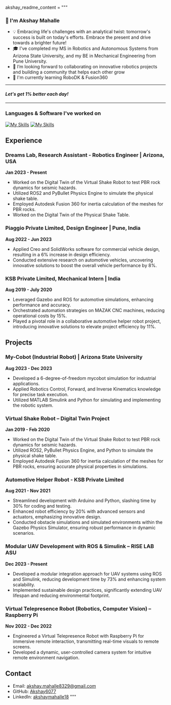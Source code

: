 
akshay_readme_content = """
### 👋 I'm Akshay Mahalle

* 💡 Embracing life's challenges with an analytical twist: tomorrow's success is built on today's efforts. Embrace the present and drive towards a brighter future!
* 🎓 I've completed my MS in Robotics and Autonomous Systems from Arizona State University, and my BE in Mechanical Engineering from Pune University.
* 👯 I’m looking forward to collaborating on innovative robotics projects and building a community that helps each other grow
* 🌱 I'm currently learning RoboDK & Fusion360
---

####   *Let's get 1% better each day!*
  
---

### Languages & Software I've worked on
[![My Skills](https://skillicons.dev/icons?i=ros,cmake,python,linux,matlab,opencv,docker,c,cpp,git,bash)](https://skillicons.dev)
[![My Skills](https://skillicons.dev/icons?i=autocad,robodk)](https://skillicons.dev)

## Experience

### Dreams Lab, Research Assistant - Robotics Engineer | Arizona, USA
**Jan 2023 - Present**
- Worked on the Digital Twin of the Virtual Shake Robot to test PBR rock dynamics for seismic hazards.
- Utilized ROS2 and PyBullet Physics Engine to simulate the physical shake table.
- Employed Autodesk Fusion 360 for inertia calculation of the meshes for PBR rocks.
- Worked on the Digital Twin of the Physical Shake Table.

### Piaggio Private Limited, Design Engineer | Pune, India
**Aug 2022 - Jun 2023**
- Applied Creo and SolidWorks software for commercial vehicle design, resulting in a 6% increase in design efficiency.
- Conducted extensive research on automotive vehicles, uncovering innovative solutions to boost the overall vehicle performance by 8%.

### KSB Private Limited, Mechanical Intern | India
**Aug 2019 - July 2020**
- Leveraged Gazebo and ROS for automotive simulations, enhancing performance and accuracy.
- Orchestrated automation strategies on MAZAK CNC machines, reducing operational costs by 15%.
- Played a pivotal role in a collaborative automotive helper robot project, introducing innovative solutions to elevate project efficiency by 11%.

## Projects

### My-Cobot (Industrial Robot) | Arizona State University
**Aug 2023 - Dec 2023**
- Developed a 6-degree-of-freedom mycobot simulation for industrial applications.
- Applied Robotics Control, Forward, and Inverse Kinematics knowledge for precise task execution.
- Utilized MATLAB Simulink and Python for simulating and implementing the robotic system.

### Virtual Shake Robot – Digital Twin Project
**Jan 2019 - Feb 2020**
- Worked on the Digital Twin of the Virtual Shake Robot to test PBR rock dynamics for seismic hazards.
- Utilized ROS2, PyBullet Physics Engine, and Python to simulate the physical shake table.
- Employed Autodesk Fusion 360 for inertia calculation of the meshes for PBR rocks, ensuring accurate physical properties in simulations.

### Automotive Helper Robot - KSB Private Limited
**Aug 2021 - Nov 2021**
- Streamlined development with Arduino and Python, slashing time by 30% for coding and testing.
- Enhanced robot efficiency by 20% with advanced sensors and actuators, emphasizing innovative design.
- Conducted obstacle simulations and simulated environments within the Gazebo Physics Simulator, ensuring robust performance in dynamic scenarios.

### Modular UAV Development with ROS & Simulink – RISE LAB ASU
**Dec 2023 - Present**
- Developed a modular integration approach for UAV systems using ROS and Simulink, reducing development time by 73% and enhancing system scalability.
- Implemented sustainable design practices, significantly extending UAV lifespan and reducing environmental footprint.

### Virtual Telepresence Robot (Robotics, Computer Vision) – Raspberry Pi
**Nov 2022 - Dec 2022**
- Engineered a Virtual Telepresence Robot with Raspberry Pi for immersive remote interaction, transmitting real-time visuals to remote screens.
- Developed a dynamic, user-controlled camera system for intuitive remote environment navigation.

## Contact
- Email: [akshay.mahalle8329@gmail.com](mailto:akshay.mahalle8329@gmail.com)
- GitHub: [Akshay6077](https://github.com/Akshay6077)
- LinkedIn: [akshaymahalle18](https://www.linkedin.com/akshaymahalle18)
"""



